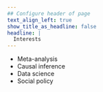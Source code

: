 ```yaml
---
## Configure header of page
text_align_left: true
show_title_as_headline: false
headline: |
  Interests
---
```


<!-- this is a subheadline -->

* Meta-analysis
* Causal inference
* Data science
* Social policy
